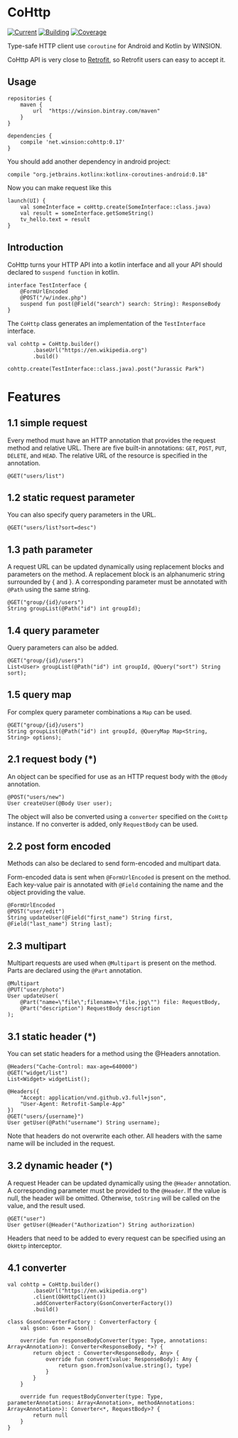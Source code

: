 # CoHttp
[![Current](https://img.shields.io/badge/current-0.17-blue.svg)](https://bintray.com/winsion/maven/CoHttp)
[![Building](https://img.shields.io/badge/building-passing-brightgreen.svg)]()
[![Coverage](https://img.shields.io/badge/coverage-90%25-green.svg)]()

Type-safe HTTP client use `coroutine` for Android and Kotlin by WINSION.

CoHttp API is very close to [Retrofit](https://github.com/square/retrofit), so Retrofit users can easy to accept it.

## Usage

    repositories {
        maven {
            url  "https://winsion.bintray.com/maven" 
        }
    }
        
    dependencies {
        compile 'net.winsion:cohttp:0.17'
    }
    
You should add another dependency in android project:

    compile "org.jetbrains.kotlinx:kotlinx-coroutines-android:0.18"

Now you can make request like this

    launch(UI) {
        val someInterface = coHttp.create(SomeInterface::class.java)
        val result = someInterface.getSomeString()
        tv_hello.text = result
    }

## Introduction
CoHttp turns your HTTP API into a kotlin interface and all your API should declared to `suspend function` in kotlin.

    interface TestInterface {
        @FormUrlEncoded
        @POST("/w/index.php")
        suspend fun post(@Field("search") search: String): ResponseBody
    }

The `CoHttp` class generates an implementation of the `TestInterface` interface.

    val cohttp = CoHttp.builder()
            .baseUrl("https://en.wikipedia.org")
            .build()
            
    cohttp.create(TestInterface::class.java).post("Jurassic Park")

# Features
## 1.1 simple request
Every method must have an HTTP annotation that provides the request method and relative URL. There are five built-in annotations: `GET`, `POST`, `PUT`, `DELETE`, and `HEAD`. The relative URL of the resource is specified in the annotation.

    @GET("users/list")

## 1.2 static request parameter
You can also specify query parameters in the URL.

    @GET("users/list?sort=desc")

## 1.3 path parameter
A request URL can be updated dynamically using replacement blocks and parameters on the method. A replacement block is an alphanumeric string surrounded by { and }. A corresponding parameter must be annotated with `@Path` using the same string.

    @GET("group/{id}/users")
    String groupList(@Path("id") int groupId);

## 1.4 query parameter
Query parameters can also be added.

    @GET("group/{id}/users")
    List<User> groupList(@Path("id") int groupId, @Query("sort") String sort);

## 1.5 query map
For complex query parameter combinations a `Map` can be used.

    @GET("group/{id}/users")
    String groupList(@Path("id") int groupId, @QueryMap Map<String, String> options);

## 2.1 request body (*)
An object can be specified for use as an HTTP request body with the `@Body` annotation.

    @POST("users/new")
    User createUser(@Body User user);

The object will also be converted using a `converter` specified on the `CoHttp` instance. If no converter is added, only `RequestBody` can be used.

## 2.2 post form encoded
Methods can also be declared to send form-encoded and multipart data.

Form-encoded data is sent when `@FormUrlEncoded` is present on the method. Each key-value pair is annotated with `@Field` containing the name and the object providing the value.

    @FormUrlEncoded
    @POST("user/edit")
    String updateUser(@Field("first_name") String first, @Field("last_name") String last);
    
## 2.3 multipart
Multipart requests are used when `@Multipart` is present on the method. Parts are declared using the `@Part` annotation.

    @Multipart
    @PUT("user/photo")
    User updateUser(
        @Part("name=\"file\";filename=\"file.jpg\"") file: RequestBody,
        @Part("description") RequestBody description
    );

## 3.1 static header (*)
You can set static headers for a method using the @Headers annotation.

    @Headers("Cache-Control: max-age=640000")
    @GET("widget/list")
    List<Widget> widgetList();
    
    @Headers({
        "Accept: application/vnd.github.v3.full+json",
        "User-Agent: Retrofit-Sample-App"
    })
    @GET("users/{username}")
    User getUser(@Path("username") String username);
    
Note that headers do not overwrite each other. All headers with the same name will be included in the request.

## 3.2 dynamic header (*)
A request Header can be updated dynamically using the `@Header` annotation. A corresponding parameter must be provided to the `@Header`. If the value is null, the header will be omitted. Otherwise, `toString` will be called on the value, and the result used.

    @GET("user")
    User getUser(@Header("Authorization") String authorization)
    
Headers that need to be added to every request can be specified using an `OkHttp` interceptor.

## 4.1 converter
    val cohttp = CoHttp.builder()
            .baseUrl("https://en.wikipedia.org")
            .client(OkHttpClient())
            .addConverterFactory(GsonConverterFactory())
            .build()
            
    class GsonConverterFactory : ConverterFactory {
        val gson: Gson = Gson()
        
        override fun responseBodyConverter(type: Type, annotations: Array<Annotation>): Converter<ResponseBody, *>? {
            return object : Converter<ResponseBody, Any> {
                override fun convert(value: ResponseBody): Any {
                    return gson.fromJson(value.string(), type)
                }
            }
        }
        
        override fun requestBodyConverter(type: Type, parameterAnnotations: Array<Annotation>, methodAnnotations: Array<Annotation>): Converter<*, RequestBody>? {
            return null
        }
    }